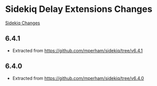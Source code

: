 # Sidekiq Delay Extensions Changes

[Sidekiq Changes](https://github.com/gemhome/sidekiq-delay_extensions/blob/main/Changes.md)

6.4.1
---------

- Extracted from https://github.com/mperham/sidekiq/tree/v6.4.1

6.4.0
---------

- Extracted from https://github.com/mperham/sidekiq/tree/v6.4.0
